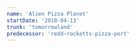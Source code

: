 ```yaml
---
name: 'Alien Pizza Planet'
startDate: '2018-04-13'
trunk: 'tomorrowland'
predecessor: 'redd-rocketts-pizza-port'
---
```

